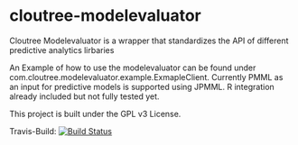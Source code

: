 cloutree-modelevaluator
=======================

Cloutree Modelevaluator is a wrapper that standardizes the API of different predictive analytics lirbaries

An Example of how to use the modelevaluator can be found under com.cloutree.modelevaluator.example.ExmapleClient.
Currently PMML as an input for predictive models is supported using JPMML. R integration already included but not fully tested yet.

This project is built under the GPL v3 License.

Travis-Build: [![Build Status](https://travis-ci.org/mschachtel/cloutree-modelevaluator.png?branch=master)](https://travis-ci.org/mschachtel/cloutree-modelevaluator)